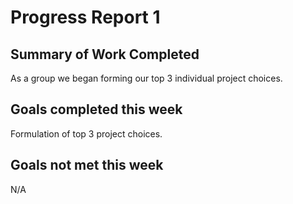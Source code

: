 # Progress Report 1
## Summary of Work Completed
As a group we began forming our top 3 individual project choices.

## Goals completed this week
Formulation of top 3 project choices.

## Goals not met this week 
N/A
